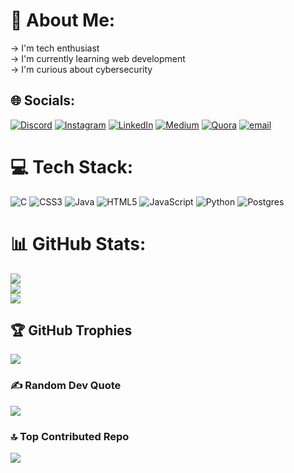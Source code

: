 # 💫 About Me:
-> I'm tech enthusiast<br>-> I'm currently learning web development<br>-> I'm curious about cybersecurity<br>


## 🌐 Socials:
[![Discord](https://img.shields.io/badge/Discord-%237289DA.svg?logo=discord&logoColor=white)](https://discord.gg/shamil.ck) [![Instagram](https://img.shields.io/badge/Instagram-%23E4405F.svg?logo=Instagram&logoColor=white)](https://instagram.com/_shamil.shck_) [![LinkedIn](https://img.shields.io/badge/LinkedIn-%230077B5.svg?logo=linkedin&logoColor=white)](https://linkedin.com/in/shamil-hanan-c-k) [![Medium](https://img.shields.io/badge/Medium-12100E?logo=medium&logoColor=white)](https://medium.com/@shamil.shck) [![Quora](https://img.shields.io/badge/Quora-%23B92B27.svg?logo=Quora&logoColor=white)](https://quora.com/profile/SHCK) [![email](https://img.shields.io/badge/Email-D14836?logo=gmail&logoColor=white)](mailto:shamil.shck@gmail.com) 

# 💻 Tech Stack:
![C](https://img.shields.io/badge/c-%2300599C.svg?style=for-the-badge&logo=c&logoColor=white) ![CSS3](https://img.shields.io/badge/css3-%231572B6.svg?style=for-the-badge&logo=css3&logoColor=white) ![Java](https://img.shields.io/badge/java-%23ED8B00.svg?style=for-the-badge&logo=openjdk&logoColor=white) ![HTML5](https://img.shields.io/badge/html5-%23E34F26.svg?style=for-the-badge&logo=html5&logoColor=white) ![JavaScript](https://img.shields.io/badge/javascript-%23323330.svg?style=for-the-badge&logo=javascript&logoColor=%23F7DF1E) ![Python](https://img.shields.io/badge/python-3670A0?style=for-the-badge&logo=python&logoColor=ffdd54) ![Postgres](https://img.shields.io/badge/postgres-%23316192.svg?style=for-the-badge&logo=postgresql&logoColor=white)
# 📊 GitHub Stats:
![](https://github-readme-stats.vercel.app/api?username=Shamil-SHCK&theme=dark&hide_border=false&include_all_commits=false&count_private=false)<br/>
![](https://nirzak-streak-stats.vercel.app/?user=Shamil-SHCK&theme=dark&hide_border=false)<br/>
![](https://github-readme-stats.vercel.app/api/top-langs/?username=Shamil-SHCK&theme=dark&hide_border=false&include_all_commits=false&count_private=false&layout=compact)

## 🏆 GitHub Trophies
![](https://github-profile-trophy.vercel.app/?username=Shamil-SHCK&theme=radical&no-frame=false&no-bg=false&margin-w=4)

### ✍️ Random Dev Quote
![](https://quotes-github-readme.vercel.app/api?type=horizontal&theme=radical)

### 🔝 Top Contributed Repo
![](https://github-contributor-stats.vercel.app/api?username=Shamil-SHCK&limit=5&theme=blue-green&combine_all_yearly_contributions=true)

<!-- Proudly created with GPRM ( https://gprm.itsvg.in ) -->
